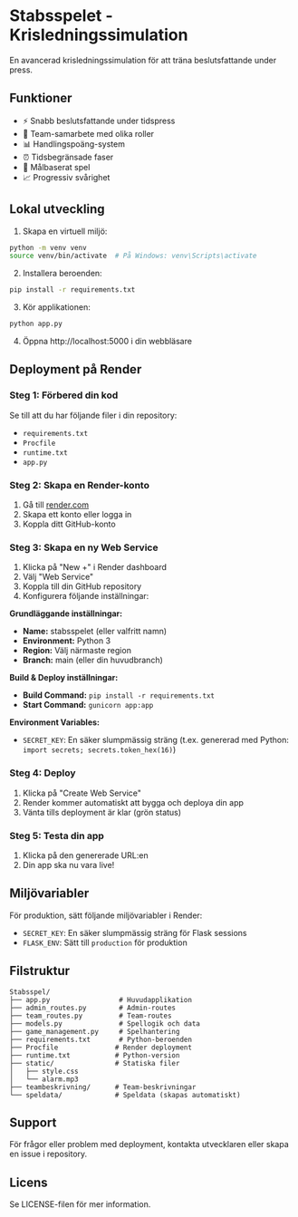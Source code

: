 # Stabsspelet - Krisledningssimulation

En avancerad krisledningssimulation för att träna beslutsfattande under press.

## Funktioner

- ⚡ Snabb beslutsfattande under tidspress
- 👥 Team-samarbete med olika roller
- 📊 Handlingspoäng-system
- ⏰ Tidsbegränsade faser
- 🎯 Målbaserat spel
- 📈 Progressiv svårighet

## Lokal utveckling

1. Skapa en virtuell miljö:
```bash
python -m venv venv
source venv/bin/activate  # På Windows: venv\Scripts\activate
```

2. Installera beroenden:
```bash
pip install -r requirements.txt
```

3. Kör applikationen:
```bash
python app.py
```

4. Öppna http://localhost:5000 i din webbläsare

## Deployment på Render

### Steg 1: Förbered din kod
Se till att du har följande filer i din repository:
- `requirements.txt`
- `Procfile`
- `runtime.txt`
- `app.py`

### Steg 2: Skapa en Render-konto
1. Gå till [render.com](https://render.com)
2. Skapa ett konto eller logga in
3. Koppla ditt GitHub-konto

### Steg 3: Skapa en ny Web Service
1. Klicka på "New +" i Render dashboard
2. Välj "Web Service"
3. Koppla till din GitHub repository
4. Konfigurera följande inställningar:

**Grundläggande inställningar:**
- **Name:** stabsspelet (eller valfritt namn)
- **Environment:** Python 3
- **Region:** Välj närmaste region
- **Branch:** main (eller din huvudbranch)

**Build & Deploy inställningar:**
- **Build Command:** `pip install -r requirements.txt`
- **Start Command:** `gunicorn app:app`

**Environment Variables:**
- `SECRET_KEY`: En säker slumpmässig sträng (t.ex. genererad med Python: `import secrets; secrets.token_hex(16)`)

### Steg 4: Deploy
1. Klicka på "Create Web Service"
2. Render kommer automatiskt att bygga och deploya din app
3. Vänta tills deployment är klar (grön status)

### Steg 5: Testa din app
1. Klicka på den genererade URL:en
2. Din app ska nu vara live!

## Miljövariabler

För produktion, sätt följande miljövariabler i Render:

- `SECRET_KEY`: En säker slumpmässig sträng för Flask sessions
- `FLASK_ENV`: Sätt till `production` för produktion

## Filstruktur

```
Stabsspel/
├── app.py                 # Huvudapplikation
├── admin_routes.py        # Admin-routes
├── team_routes.py         # Team-routes
├── models.py              # Spellogik och data
├── game_management.py     # Spelhantering
├── requirements.txt       # Python-beroenden
├── Procfile              # Render deployment
├── runtime.txt           # Python-version
├── static/               # Statiska filer
│   ├── style.css
│   └── alarm.mp3
├── teambeskrivning/      # Team-beskrivningar
└── speldata/             # Speldata (skapas automatiskt)
```

## Support

För frågor eller problem med deployment, kontakta utvecklaren eller skapa en issue i repository.

## Licens

Se LICENSE-filen för mer information.

